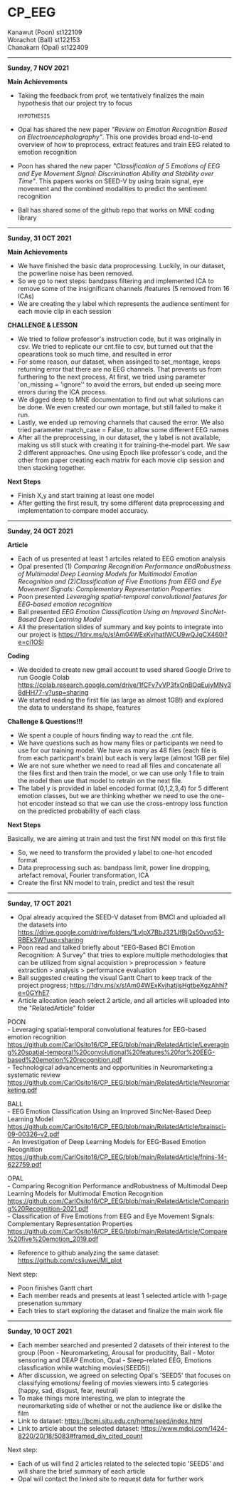 # CP_EEG
Kanawut (Poon) st122109 \
Worachot (Ball) st122153 \
Chanakarn (Opal) st122409

---
**Sunday, 7 NOV 2021**

**Main Achievements**
- Taking the feedback from prof, we tentatively finalizes the main hypothesis that our project try to focus

      HYPOTHESIS


- Opal has shared the new paper *"Review on Emotion Recognition Based on Electroencephalography"*. This one provides broad end-to-end overview of how to preprocess, extract features and train EEG related to emotion recognition
- Poon has shared the new paper *"Classification of 5 Emotions of EEG and Eye Movement Signal: Discrimination Ability and Stability over Time"*. This papers works on SEED-V by using brain signal, eye movement and the combined modalities to predict the sentiment recognition
- Ball has shared some of the github repo that works on MNE coding library



---
**Sunday, 31 OCT 2021**

**Main Achievements**
- We have finished the basic data proprocessing. Luckily, in our dataset, the powerline noise has been removed. 
- So we go to next steps: bandpass filtering and implemented ICA to remove some of the insignificant channels /features (5 removed from 16 ICAs)
- We are creating the y label which represents the audience sentiment for each movie clip in each session


**CHALLENGE & LESSON**
- We tried to follow professor's instruction code, but it was originally in csv. We tried to replicate our cnt.file to csv, but turned out that the opearations took so much time, and resulted in error
- For some reason, our dataset, when assinged to set_montage, keeps returning error that there are no EEG channels. That prevents us from furthering to the next process. At first, we tried using parameter 'on_missing = 'ignore'' to avoid the errors, but ended up seeing more errors during the ICA process.
- We digged deep to MNE documentation to find out what solutions can be done. We even created our own montage, but still failed to make it run.
- Lastly, we ended up removing channels that caused the error. We also tried parameter match_case = False, to allow some different EEG names
- After all the preprocessing, in our dataset, the y label is not available, making us still stuck with creating it for training-the-model part. We saw 2 different approaches. One using Epoch like professor's code, and the other from paper creating each matrix for each movie clip session and then stacking together.

**Next Steps**
- Finish X,y and start training at least one model
- After getting the first result, try some different data preprocessing and implementation to compare model accuracy.


---
**Sunday, 24 OCT 2021**

**Article**
- Each of us presented at least 1 artciles related to EEG emotion analysis
- Opal presented (1) *Comparing Recognition Performance andRobustness of Multimodal Deep Learning Models for Multimodal Emotion Recognition  and (2)Classification of Five Emotions from EEG and Eye Movement Signals: Complementary Representation Properties*
- Poon presented *Leveraging spatial-temporal convolutional features for EEG-based emotion recognition*
- Ball presented *EEG Emotion Classification Using an Improved SincNet-Based Deep Learning Model*
- All the presentation slides of summary and key points to integrate into our project is https://1drv.ms/p/s!Am04WExKvjhatlWCU9wQJqCX460i?e=ci1OSl 


**Coding**
- We decided to create new gmail account to used shared Google Drive to run Google Colab https://colab.research.google.com/drive/1fCFv7vVP3fxOnBOqEujyMNy38dHH77-v?usp=sharing
- We started reading the first file (as large as almost 1GB!) and explored the data to understand its shape, features 

**Challenge & Questions!!!**
- We spent a couple of hours finding way to read the .cnt file.
- We have questions such as how many files or participants we need to use for our training model. We have as many as 48 files (each file is from each particpant's brain) but each is very large (almost 1GB per file)
- We are not sure whether we need to read all files and concatenate all the files first and then train the model, or we can use only 1 file to train the model then use that model to retrain on the next file.
- The label y is provided in label encoded format (0,1,2,3,4) for 5 different emotion classes, but we are thinking whether we need to use the one-hot encoder instead so that we can use the cross-entropy loss function on the predicted probability of each class

**Next Steps**

Basically, we are aiming at train and test the first NN model on this first file
- So, we need to transform the provided y label to one-hot encoded format
- Data preprocessing such as: bandpass limit, power line dropping, artefact removal, Fourier transformation, ICA
- Create the first NN model to train, predict and test the result


---
**Sunday, 17 OCT 2021**
- Opal already acquired the SEED-V dataset from BMCI and uploaded all the datasets into https://drive.google.com/drive/folders/1LvlpX7BbJ321JfBjQs50vvq53-RBEk3W?usp=sharing
- Poon read and talked briefly about "EEG-Based BCI Emotion Recognition: A Survey" that tries to explore multiple methodologies that can be utilized from signal acquistion > preprocession > feature extraction > analysis > performance evaluation
- Ball suggested creating the visual Gantt Chart to keep track of the project progress; https://1drv.ms/x/s!Am04WExKvjhatjisHgtbeXgzAhhi?e=0GYhE7
- Article allocation (each select 2 article, and all articles will uploaded into the "RelatedArticle" folder

POON \
      - Leveraging spatial-temporal convolutional features for EEG-based emotion recognition https://github.com/CarlOsito16/CP_EEG/blob/main/RelatedArticle/Leveraging%20spatial-temporal%20convolutional%20features%20for%20EEG-based%20emotion%20recognition.pdf \
      - Technological advancements and opportunities in Neuromarketing:a systematic review https://github.com/CarlOsito16/CP_EEG/blob/main/RelatedArticle/Neuromarketing.pdf
      
BALL \
      - EEG Emotion Classification Using an Improved SincNet-Based Deep Learning Model https://github.com/CarlOsito16/CP_EEG/blob/main/RelatedArticle/brainsci-09-00326-v2.pdf \
      - An Investigation of Deep Learning Models for EEG-Based Emotion Recognition https://github.com/CarlOsito16/CP_EEG/blob/main/RelatedArticle/fnins-14-622759.pdf 
      
OPAL \
      - Comparing Recognition Performance andRobustness of Multimodal Deep Learning Models for Multimodal Emotion Recognition https://github.com/CarlOsito16/CP_EEG/blob/main/RelatedArticle/Comparing%20Recognition-2021.pdf \
      - Classification of Five Emotions from EEG and Eye Movement Signals: Complementary Representation Properties https://github.com/CarlOsito16/CP_EEG/blob/main/RelatedArticle/Compare%20five%20emotion_2019.pdf
      
- Reference to github analyzing the same dataset: https://github.com/csliuwei/MI_plot


Next step:  
- Poon finishes Gantt chart
- Each member reads and presents at least 1 selected article with 1-page presenation summary
- Each tries to start exploring the dataset and finalize the main work file

---

**Sunday, 10 OCT 2021**
- Each member searched and presented 2 datasets of their interest to the group
(Poon - Neuromarketing, Arousal for producitity, Ball - Motor sensoring and DEAP Emotion, Opal - Sleep-related EEG, Emotions classfication while watching movies(SEED5))
- After discussion, we agreed on selecting Opal's 'SEED5' that focuses on classifying emotions/ feeling of movies viewers into 5 categories (happy, sad, disgust, fear, neutral)
- To make things more interesting, we plan to integrate the neuromarketing side of whether or not the audience like or dislike the film
- Link to dataset: https://bcmi.sjtu.edu.cn/home/seed/index.html
- Link to article about the selected dataset: https://www.mdpi.com/1424-8220/20/18/5083#framed_div_cited_count

Next step:  
- Each of us will find 2 articles related to the selected topic 'SEED5' and will share the brief summary of each article
- Opal will contact the linked site to request data for further work
